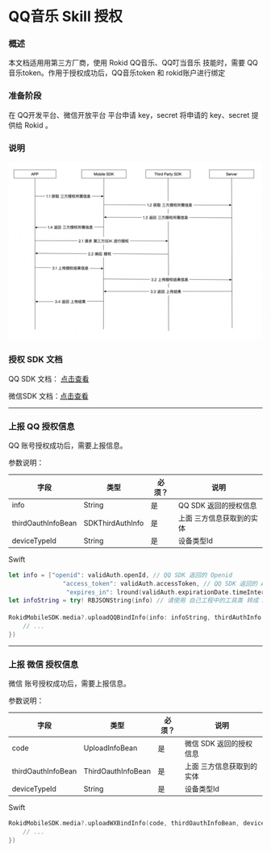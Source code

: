 # QQ音乐 Skill 授权

### 概述

本文档适用用第三方厂商，使用 Rokid QQ音乐、QQ叮当音乐 技能时，需要 QQ音乐token。作用于授权成功后，QQ音乐token 和 rokid账户进行绑定

### 准备阶段

在 QQ开发平台、微信开放平台 平台申请 key，secret
将申请的 key、secret 提供给 Rokid 。

### 说明

![](media/media_thirdauth.jpg)


### 授权 SDK 文档

QQ SDK 文档： [点击查看](http://wiki.open.qq.com/wiki/%E9%A6%96%E9%A1%B5)

微信SDK 文档：[点击查看](https://open.weixin.qq.com/cgi-bin/showdocument?action=dir_list&t=resource/res_list&verify=1&id=open1419317851&token=d0068cccc332e748ea5a18522d8348e872953c88&lang=zh_CN)

---

### 上报 QQ 授权信息

QQ 账号授权成功后，需要上报信息。

参数说明：

| 字段    | 类型   | 必须？| 说明 |
| ------ | ----- | ----- | ----- |
| info |  String | 是 | QQ SDK 返回的授权信息  |
| thirdOauthInfoBean |  SDKThirdAuthInfo | 是 | 上面 三方信息获取到的实体  |
| deviceTypeId |  String | 是 | 设备类型Id  |

Swift

```Swift
let info = ["openid": validAuth.openId, // QQ SDK 返回的 Openid
               "access_token": validAuth.accessToken, // QQ SDK 返回的 Access_token
                "expires_in": lround(validAuth.expirationDate.timeIntervalSince1970)] as [String : Any]  // QQ SDK 返回的tExpires_in
let infoString = try! RBJSONString(info) // 请使用 自己工程中的工具类 转成 JsonString
        
RokidMobileSDK.media?.uploadQQBindInfo(info: infoString, thirdAuthInfo: thirdAuthInfo, deviceTypeId: deviceTypeId) { (error) in
    // ...
})
```

---

### 上报 微信 授权信息

微信 账号授权成功后，需要上报信息。

参数说明：

| 字段    | 类型   | 必须？| 说明 |
| ------ | ----- | ----- | ----- |
| code |  UploadInfoBean | 是 | 微信 SDK 返回的授权信息  |
| thirdOauthInfoBean |  ThirdOauthInfoBean | 是 | 上面 三方信息获取到的实体  |
| deviceTypeId |  String | 是 | 设备类型Id  |

Swift

```Swift
RokidMobileSDK.media?.uploadWXBindInfo(code, thirdOauthInfoBean, deviceTypeId) { (error) in
    // ...
})
```

